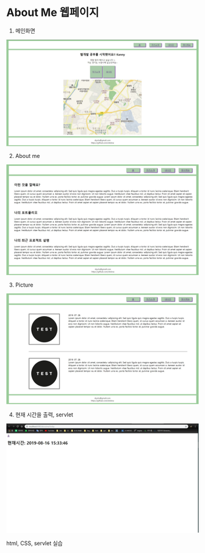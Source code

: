 # About Me 웹페이지

1. 메인화면

![](https://github.com/okskna/AboutMe/blob/master/resultImg/index.jpg?raw=true)

2. About me

![](https://github.com/okskna/AboutMe/blob/master/resultImg/AboutMe.jpg?raw=true)

3. Picture

![](https://github.com/okskna/AboutMe/blob/master/resultImg/picture.jpg?raw=true)

4. 현재 시간을 출력, servlet

![](https://github.com/okskna/AboutMe/blob/master/resultImg/time.JPG?raw=true)

html, CSS, servlet 실습